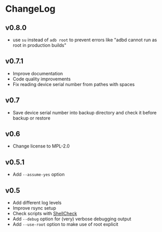 # ChangeLog

## v0.8.0

* use `su` instead of `adb root` to prevent errors like "adbd cannot run as root in production builds"

## v0.7.1

* Improve documentation
* Code quality improvements
* Fix reading device serial number from pathes with spaces

## v0.7

* Save device serial number into backup directory and check it before backup or restore

## v0.6

* Change license to MPL-2.0

## v0.5.1

* Add `--assume-yes` option

## v0.5

* Add different log levels
* Improve rsync setup
* Check scripts with [ShellCheck](https://github.com/koalaman/shellcheck)
* Add `--debug` option for (very) verbose debugging output
* Add `--use-root` option to make use of root explicit
